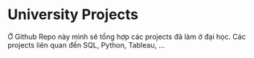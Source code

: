 # University Projects
Ở Github Repo này mình sẽ tổng hợp các projects đã làm ở đại học.
Các projects liên quan đến SQL, Python, Tableau, ...
